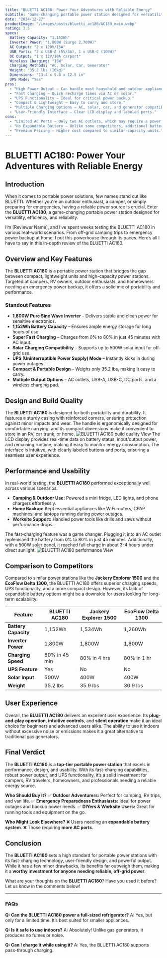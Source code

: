 ```yaml
---
title: "BLUETTI AC180: Power Your Adventures with Reliable Energy"
subtitle: "Game-changing portable power station designed for versatility, efficiency, and reliability"
date: "2024-12-27"
productImage: "/images/posts/bluetti_ac180/AC180_main.webp"
rating: 3.5
specs:
  Battery Capacity: "1,152Wh"
  Inverter Power: "1,800W (Surge 2,700W)"
  AC Output: "2 x 120V/15A"
  USB Ports: "2 x USB-A (5V/3A), 1 x USB-C (100W)"
  DC Output: "1 x 12V/10A carport"
  Wireless Charging: "15W"
  Charging Methods: "AC, Solar, Car, Generator"
  Weight: "35.2 lbs (16kg)"
  Dimensions: "13.4 x 9.8 x 12.5 in"
  UPS Mode: "Yes"
pros:
  - "High Power Output – Can handle most household and outdoor appliances."
  - "Fast Charging – Quick recharge times via AC or solar."
  - "UPS Functionality – Ideal for critical power backup."
  - "Compact & Lightweight – Easy to carry and store."
  - "Multiple Charging Options – AC, solar, car, and generator compatibility."
  - "User-Friendly Interface – Clear LCD display and labeled ports."
cons:
  - "Limited AC Ports – Only two AC outlets, which may require a power strip."
  - "No Expandable Battery – Unlike some competitors, additional batteries can’t be added."
  - "Premium Pricing – Higher cost compared to similar-capacity units."
---
```

# BLUETTI AC180: Power Your Adventures with Reliable Energy

## Introduction

When it comes to portable power solutions, few names stand out like BLUETTI. Whether you're an outdoor enthusiast, a camper, or simply preparing for emergencies, having a reliable power source is crucial. Enter the **BLUETTI AC180**, a game-changing portable power station designed for versatility, efficiency, and reliability.

I’m [Reviewer Name], and I’ve spent weeks testing the BLUETTI AC180 in various real-world scenarios. From off-grid camping trips to emergency power backup at home, I put this powerhouse through its paces. Here’s all I have to say in this in-depth review of the BLUETTI AC180.

## Overview and Key Features

The **BLUETTI AC180** is a portable power station that bridges the gap between compact, lightweight units and high-capacity power stations. Targeted at campers, RV owners, outdoor enthusiasts, and homeowners needing an emergency power backup, it offers a solid mix of portability and performance.

### Standout Features
- **1,800W Pure Sine Wave Inverter** – Delivers stable and clean power for sensitive electronics.
- **1,152Wh Battery Capacity** – Ensures ample energy storage for long hours of use.
- **Super Fast Charging** – Charges from 0% to 80% in just 45 minutes with AC input.
- **Solar Charging Compatibility** – Supports up to 500W solar input for off-grid use.
- **UPS (Uninterruptible Power Supply) Mode** – Instantly kicks in during power outages.
- **Compact & Portable Design** – Weighs only 35.2 lbs, making it easy to carry.
- **Multiple Output Options** – AC outlets, USB-A, USB-C, DC ports, and a wireless charging pad.

## Design and Build Quality

The **BLUETTI AC180** is designed for both portability and durability. It features a sturdy casing with reinforced corners, ensuring protection against minor impacts and wear. The handle is ergonomically designed for comfortable carrying, and its compact dimensions make it convenient to store in an RV, car trunk, or home.
![BLUETTI AC180 build quality View](/images/posts/bluetti_ac180/AC180_1.jpg)
The LCD display provides real-time data on battery status, input/output power, and remaining runtime, making it easy to monitor energy consumption. The interface is intuitive, with clearly labeled buttons and ports, ensuring a seamless user experience.

## Performance and Usability

In real-world testing, the **BLUETTI AC180** performed exceptionally well across various scenarios:
- **Camping & Outdoor Use:** Powered a mini fridge, LED lights, and phone chargers effortlessly.
- **Home Backup:** Kept essential appliances like WiFi routers, CPAP machines, and laptops running during power outages.
- **Worksite Support:** Handled power tools like drills and saws without performance drops.

The fast-charging feature was a game changer. Plugging it into an AC outlet replenished the battery from 0% to 80% in just 45 minutes. Additionally, with a 500W solar panel, it reached full charge in about 3-4 hours under direct sunlight.
![BLUETTI AC180 performance View](/images/posts/bluetti_ac180/AC180.jpg)

## Comparison to Competitors

Compared to similar power stations like the **Jackery Explorer 1500** and the **EcoFlow Delta 1300**, the BLUETTI AC180 offers superior charging speeds, UPS functionality, and a more compact design. However, its lack of expandable battery options might be a downside for users looking for long-term scalability.

| Feature             | BLUETTI AC180 | Jackery Explorer 1500 | EcoFlow Delta 1300 |
|--------------------|--------------|----------------------|------------------|
| **Battery Capacity** | 1,152Wh      | 1,534Wh             | 1,260Wh          |
| **Inverter Power**  | 1,800W       | 1,800W              | 1,800W           |
| **Charging Speed**  | 80% in 45 min | 80% in 4 hrs        | 80% in 1 hr      |
| **UPS Feature**    | Yes          | No                  | No               |
| **Solar Input**    | 500W         | 400W                | 400W             |
| **Weight**         | 35.2 lbs     | 35.9 lbs            | 30.9 lbs         |

## User Experience

Overall, the **BLUETTI AC180** delivers an excellent user experience. Its **plug-and-play operation**, **intuitive controls**, and **silent operation** make it an ideal choice for beginners and advanced users alike. The ability to use it indoors without excessive noise or emissions makes it a great alternative to traditional gas generators.

## Final Verdict

The **BLUETTI AC180** is a **top-tier portable power station** that excels in performance, design, and usability. With its fast-charging capabilities, robust power output, and UPS functionality, it’s a solid investment for campers, RV travelers, homeowners, and professionals needing a reliable energy source.

**Who Should Buy It?**
✅ **Outdoor Adventurers:** Perfect for camping, RV trips, and van life.
✅ **Emergency Preparedness Enthusiasts:** Ideal for power outages and backup power needs.
✅ **DIYers & Worksite Users:** Great for running tools and equipment on the go.

**Who Might Look Elsewhere?**
❌ Users needing an **expandable battery system**.
❌ Those requiring **more AC ports**.

## Conclusion

The **BLUETTI AC180** sets a high standard for portable power stations with its fast-charging technology, user-friendly design, and powerful output. While it has a few minor drawbacks, its benefits far outweigh them, making it a **worthy investment for anyone needing reliable, off-grid power**.

What are your thoughts on the **BLUETTI AC180**? Have you used it before? Let us know in the comments below!

---

### FAQs

**Q: Can the BLUETTI AC180 power a full-sized refrigerator?**
A: Yes, but only for a limited time. It’s best suited for smaller appliances.

**Q: Is it safe to use indoors?**
A: Absolutely! Unlike gas generators, it produces no fumes or noise.

**Q: Can I charge it while using it?**
A: Yes, the BLUETTI AC180 supports pass-through charging.
